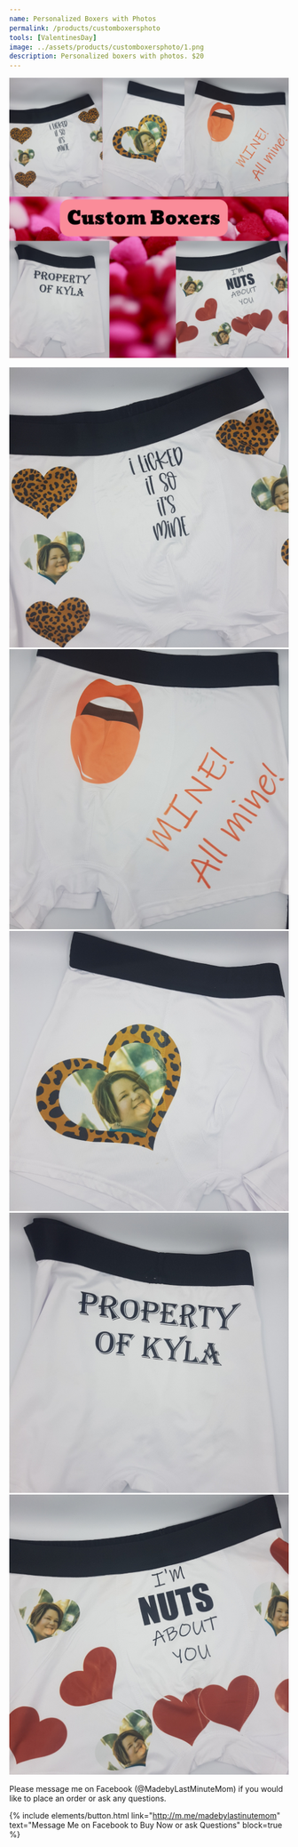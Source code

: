 ```yaml
---
name: Personalized Boxers with Photos
permalink: /products/customboxersphoto
tools: [ValentinesDay]
image: ../assets/products/customboxersphoto/1.png
description: Personalized boxers with photos. $20
---
```

![Product Shot](../assets/products/customboxersphoto/1.png "Custom Photo Boxers")

![Product Shot](../assets/products/customboxersphoto/2.png "Custom Photo Boxers")
![Product Shot](../assets/products/customboxersphoto/3.png "Custom Photo Boxers")
![Product Shot](../assets/products/customboxersphoto/4.png "Custom Photo Boxers")
![Product Shot](../assets/products/customboxersphoto/5.png "Custom Photo Boxers")
![Product Shot](../assets/products/customboxersphoto/6.png "Custom Photo Boxers")

Please message me on Facebook (@MadebyLastMinuteMom) if you would like to place an order or ask any questions.

{% include elements/button.html link="http://m.me/madebylastinutemom" text="Message Me on Facebook to Buy Now or ask Questions" block=true %}


